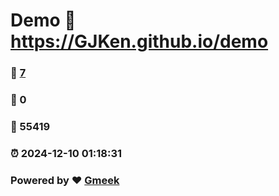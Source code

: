 # Demo :link: https://GJKen.github.io/demo 
### :page_facing_up: [7](https://GJKen.github.io/demo/tag.html) 
### :speech_balloon: 0 
### :hibiscus: 55419 
### :alarm_clock: 2024-12-10 01:18:31 
### Powered by :heart: [Gmeek](https://github.com/Meekdai/Gmeek)
